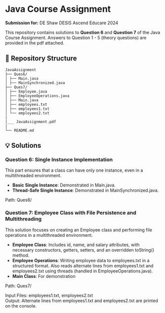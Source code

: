 # Java Course Assignment  

**Submission for:** DE Shaw DESIS Ascend Educare 2024

This repository contains solutions to **Question 6** and **Question 7** of the Java Course Assignment. Answers to Question 1 - 5 (theory questions) are provided in the pdf attached.


## 📁 Repository Structure 
```plaintext
JavaAssignment
├── Ques6/
│ ├── Main.java
│ ├── MainSynchronized.java
├── Ques7/
│ ├── Employee.java
│ ├── EmployeeOperations.java
│ ├── Main.java
│ ├── employees.txt
│ ├── employees1.txt
│ └── employees2.txt
|
|___ JavaAssignment.pdf
|
└── README.md
```

## 💡 Solutions  
### Question 6: Single Instance Implementation  
This part ensures that a class can have only one instance, even in a multithreaded environment.  
- **Basic Single Instance**: Demonstrated in Main.java.  
- **Thread-Safe Single Instance**: Demonstrated in MainSynchronized.java.  

Path: Ques6/  

### Question 7: Employee Class with File Persistence and Multithreading  
This solution focuses on creating an Employee class and performing file operations in a multithreaded environment.  
- **Employee Class**: Includes id, name, and salary attributes, with necessary constructors, getters, setters, and an overridden toString() method.  
- **Employee Operations**: Writing employee data to employees.txt in a structured format. Also reads alternate lines from employees1.txt and employees2.txt using threads  (handled in EmployeeOperations.java).  
- **Main Class**: For demonstration

Path: Ques7/  

Input Files: employees1.txt, employees2.txt  
Output: Alternate lines from employees1.txt and employees2.txt are printed on the console.  
